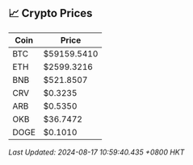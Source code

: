 ## 📈 Crypto Prices

| Coin | Price |
| ---- | ----- |
| BTC | $59159.5410 |
| ETH | $2599.3216 |
| BNB | $521.8507 |
| CRV | $0.3235 |
| ARB | $0.5350 |
| OKB | $36.7472 |
| DOGE | $0.1010 |

_Last Updated: 2024-08-17 10:59:40.435 +0800 HKT_